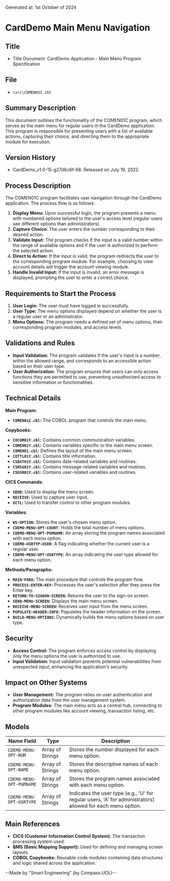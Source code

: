 Generated at: 1st October of 2024

# CardDemo Main Menu Navigation

## Title

- Title Document: CardDemo Application - Main Menu Program Specification

## File

- `\src\COMEN01C.cbl`

## Summary Description

This document outlines the functionality of the COMEN01C program, which serves as the main menu for regular users in the CardDemo application. This program is responsible for presenting users with a list of available actions, capturing their choice, and directing them to the appropriate module for execution. 

## Version History

- CardDemo_v1.0-15-g27d6c6f-68: Released on July 19, 2022. 

## Process Description

The COMEN01C program facilitates user navigation through the CardDemo application. The process flow is as follows:

1. **Display Menu:** Upon successful login, the program presents a menu with numbered options tailored to the user's access level (regular users see different options than administrators). 
2. **Capture Choice:** The user enters the number corresponding to their desired action.
3. **Validate Input:**  The program checks if the input is a valid number within the range of available options and if the user is authorized to perform the selected action. 
4. **Direct to Action:** If the input is valid, the program redirects the user to the corresponding program module. For example, choosing to view account details will trigger the account viewing module.
5. **Handle Invalid Input:**  If the input is invalid, an error message is displayed, prompting the user to enter a correct choice.

## Requirements to Start the Process

1. **User Login:** The user must have logged in successfully.
2. **User Type:** The menu options displayed depend on whether the user is a regular user or an administrator.
3. **Menu Options:** The program needs a defined set of menu options, their corresponding program modules, and access levels. 

## Validations and Rules

* **Input Validation:** The program validates if the user's input is a number, within the allowed range, and corresponds to an accessible action based on their user type.
* **User Authorization:**  The program ensures that users can only access functions they are permitted to use, preventing unauthorized access to sensitive information or functionalities.

## Technical Details

**Main Program:**

* **`COMEN01C.cbl`:** The COBOL program that controls the main menu.

**Copybooks:**

* **`COCOM01Y.cbl`:** Contains common communication variables.
* **`COMEN02Y.cbl`:** Contains variables specific to the main menu screen.
* **`COMEN01.cbl`:** Defines the layout of the main menu screen.
* **`COTTL01Y.cbl`:**  Contains title information.
* **`CSDAT01Y.cbl`:**  Contains date-related variables and routines. 
* **`CSMSG01Y.cbl`:**  Contains message-related variables and routines.
* **`CSUSR01Y.cbl`:** Contains user-related variables and routines.

**CICS Commands:**

* **`SEND`:**  Used to display the menu screen.
* **`RECEIVE`:** Used to capture user input.
* **`XCTL`:**  Used to transfer control to other program modules.

**Variables:**

* **`WS-OPTION`:**  Stores the user's chosen menu option.
* **`CDEMO-MENU-OPT-COUNT`:**  Holds the total number of menu options.
* **`CDEMO-MENU-OPT-PGMNAME`:** An array storing the program names associated with each menu option.
* **`CDEMO-USRTYP-USER`:**  A flag indicating whether the current user is a regular user.
* **`CDEMO-MENU-OPT-USRTYPE`:**  An array indicating the user type allowed for each menu option.

**Methods/Paragraphs:**

* **`MAIN-PARA`:** The main procedure that controls the program flow.
* **`PROCESS-ENTER-KEY`:** Processes the user's selection after they press the Enter key.
* **`RETURN-TO-SIGNON-SCREEN`:**  Returns the user to the sign-on screen.
* **`SEND-MENU-SCREEN`:**  Displays the main menu screen.
* **`RECEIVE-MENU-SCREEN`:** Receives user input from the menu screen.
* **`POPULATE-HEADER-INFO`:**  Populates the header information on the screen.
* **`BUILD-MENU-OPTIONS`:** Dynamically builds the menu options based on user type.


## Security

* **Access Control:** The program enforces access control by displaying only the menu options the user is authorized to use.
* **Input Validation:** Input validation prevents potential vulnerabilities from unexpected input, enhancing the application's security.

## Impact on Other Systems

* **User Management:** The program relies on user authentication and authorization data from the user management system.
* **Program Modules:** The main menu acts as a central hub, connecting to other program modules like account viewing, transaction listing, etc. 

## Models

| Name Field | Type | Description |
|---|---|---|
| `CDEMO-MENU-OPT-NUM` | Array of Strings | Stores the number displayed for each menu option. |
| `CDEMO-MENU-OPT-NAME` | Array of Strings | Stores the descriptive names of each menu option. |
| `CDEMO-MENU-OPT-PGMNAME` | Array of Strings | Stores the program names associated with each menu option. |
| `CDEMO-MENU-OPT-USRTYPE` | Array of Strings |  Indicates the user type (e.g., 'U' for regular users, 'A' for administrators) allowed for each menu option. |

## Main References

* **CICS (Customer Information Control System):** The transaction processing system used.
* **BMS (Basic Mapping Support):**  Used for defining and managing screen layouts.
* **COBOL Copybooks:**  Reusable code modules containing data structures and logic shared across the application.

--Made by "Smart Engineering" (by Compass.UOL)--